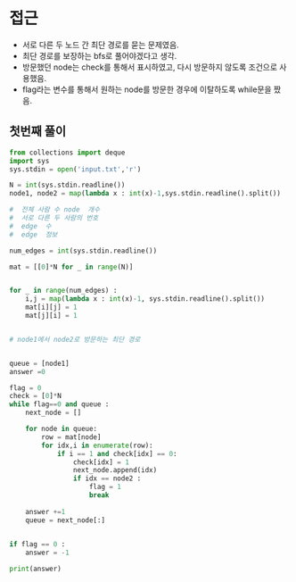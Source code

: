 
# 접근 
- 서로 다른 두 노드 간 최단 경로를 묻는 문제였음.
- 최단 경로를 보장하는 bfs로 풀어야겠다고 생각.
- 방문했던 node는 check를 통해서 표시하였고, 다시 방문하지 않도록 조건으로 사용했음.
- flag라는 변수를 통해서 원하는 node를 방문한 경우에 이탈하도록 while문을 짰음.


## 첫번째 풀이
```python
from collections import deque
import sys
sys.stdin = open('input.txt','r')

N = int(sys.stdin.readline())
node1, node2 = map(lambda x : int(x)-1,sys.stdin.readline().split())

#  전체 사람 수 node  개수
#  서로 다른 두 사람의 번호 
#  edge  수
#  edge  정보

num_edges = int(sys.stdin.readline())

mat = [[0]*N for _ in range(N)]


for _ in range(num_edges) :
    i,j = map(lambda x : int(x)-1, sys.stdin.readline().split())
    mat[i][j] = 1
    mat[j][i] = 1


# node1에서 node2로 방문하는 최단 경로


queue = [node1]
answer =0

flag = 0
check = [0]*N
while flag==0 and queue :
    next_node = []

    for node in queue:
        row = mat[node]
        for idx,i in enumerate(row):
            if i == 1 and check[idx] == 0:
                check[idx] = 1
                next_node.append(idx)
                if idx == node2 :
                    flag = 1
                    break
      
    answer +=1
    queue = next_node[:]
    

if flag == 0 :
    answer = -1

print(answer)
```
